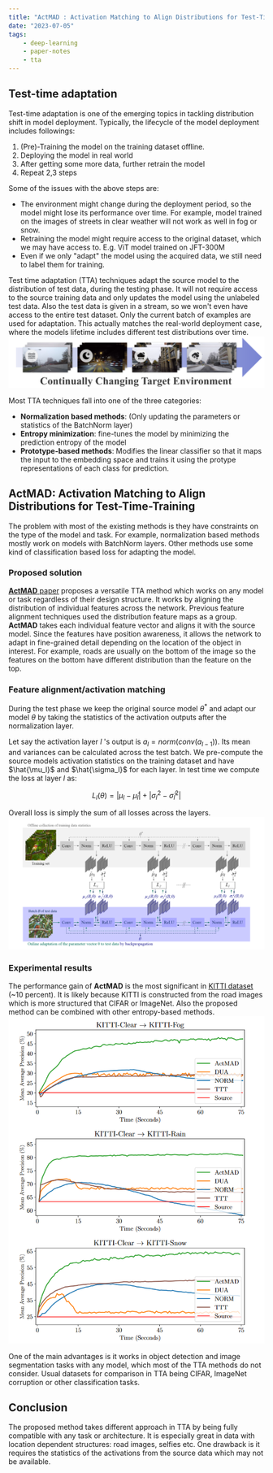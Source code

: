 ```yaml
---
title: "ActMAD : Activation Matching to Align Distributions for Test-Time-Training paper review"
date: "2023-07-05"
tags:
    - deep-learning
    - paper-notes
    - tta
---
```


## Test-time adaptation

Test-time adaptation is one of the emerging topics in tackling distribution shift in model deployment. Typically, the lifecycle of the model deployment includes followings:
1. (Pre)-Training the model on the training dataset offline.
2. Deploying the model in real world
3. After getting some more data, further retrain the model
4. Repeat 2,3 steps 

Some of the issues with the above steps are:
- The environment might change during the deployment period, so the model might lose its performance over time. For example, model trained on the images of streets in clear weather will not work as well in fog or snow.
- Retraining the model might require access to the original dataset, which we may have access to. E.g. ViT model trained on JFT-300M
- Even if we only "adapt" the model using the acquired data, we still need to label them for training. 

Test time adaptation (TTA) techniques adapt the source model to the distribution of test data, during the testing phase. It will not require access to the source training data and only updates the model using the unlabeled test data.
Also the test data is given in a stream, so we won't even have access to the entire test dataset. Only the current batch of examples are used for adaptation. This actually matches the real-world deployment case, where the models lifetime includes different test distributions over time.
![](20230706000002.png "https://arxiv.org/abs/2203.13591")

Most TTA techniques fall into one of the three categories:
- **Normalization based methods**: (Only updating the parameters or statistics of the BatchNorm layer)
- **Entropy minimization**: fine-tunes the model by minimizing the prediction entropy of the model
- **Prototype-based methods**: Modifies the linear classifier so that it maps the input to the embedding space and trains it using the protype representations of each class for prediction.

## ActMAD: Activation Matching to Align Distributions for Test-Time-Training

The problem with most of the existing methods is they have constraints on the type of the model and task. For example, normalization based methods mostly work on models with BatchNorm layers. Other methods use some kind of classification based loss for adapting the model.

### Proposed solution
[**ActMAD** paper](https://arxiv.org/abs/2211.12870) proposes a versatile TTA method which works on any model or task regardless of their design structure. It works by aligning the distribution of individual features across the network. Previous feature alignment techniques used the distribution feature maps as a group. **ActMAD** takes each individual feature vector and aligns it with the source model. Since the features have position awareness, it allows the network to adapt in fine-grained detail depending on the location of the object in interest. For example, roads are usually on the bottom of the image so the features on the bottom have different distribution than the feature on the top.

### Feature alignment/activation matching 
During the test phase we keep the original source model $\theta^*$ and adapt our model $\theta$ by taking the statistics of the activation outputs after the normalization layer.

Let say the activation layer $l$ 's output is $a_l = norm(conv(a_{l-1}))$. Its mean and variances can be calculated across the test batch. We pre-compute the source models activation statistics on the training dataset and have $\hat{\mu_l}$ and $\hat{\sigma_l}$ for each layer. In test time we compute the loss at layer $l$ as:

$$ \begin{equation} L_l(\theta) = |\mu_l - \hat{\mu}_l| + |\sigma^2_l - \hat{\sigma}^2_l| \end{equation}$$

Overall loss is simply the sum of all losses across the layers.
![](20230706002758.png "https://arxiv.org/abs/2211.12870")

### Experimental results

The performance gain of **ActMAD** is the most significant in [KITTI dataset](https://www.cvlibs.net/datasets/kitti/)  (~10 percent). It is likely because KITTI is constructed from the road images which is more structured that CIFAR or ImageNet. Also the proposed method can be combined with other entropy-based methods. 
![](20230706003759.png "https://arxiv.org/abs/2211.12870")

One of the main advantages is it works in object detection and image segmentation tasks with any model, which most of the TTA methods do not consider. Usual datasets for comparison in TTA being CIFAR, ImageNet corruption or other classification tasks.

## Conclusion

The proposed method takes different approach in TTA by being fully compatible with any task or architecture. It is especially great in data with location dependent structures: road images, selfies etc.
One drawback is it requires the statistics of the activations from the source data which may not be available.

